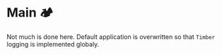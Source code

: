 # Main 🏕️

Not much is done here. Default application is overwritten so that `Timber` logging is implemented globaly.